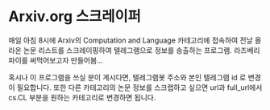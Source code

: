# Arxiv.org 스크레이퍼

매일 아침 8시에 Arxiv의 Computation and Language 카테고리에 접속하여 전날 올라온 논문 리스트를 스크레이핑하여 텔레그램으로 정보를 송출하는 프로그램. 라즈베리파이를 써먹어보고자 만들어봄...

혹시나 이 프로그램을 쓰실 분이 계시다면, 텔레그램봇 주소와 본인 텔레그램 id 로 변경이 필요합니다. 또한 다른 카테고리의 논문 정보를 스크랩하고 싶으면 url과 full_url에서 cs.CL 부분을 원하는 카테고리로 변경하면 됩니다.
